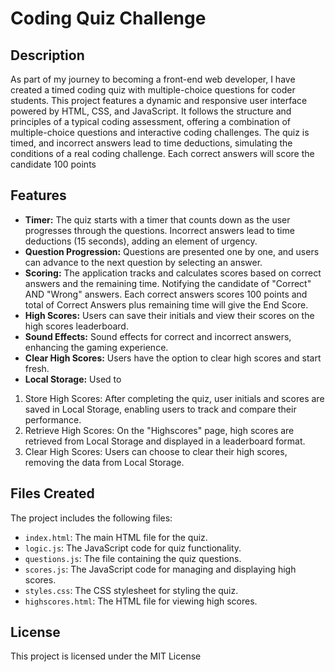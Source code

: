 # Coding Quiz Challenge

## Description
As part of my journey to becoming a front-end web developer, I have created a timed coding quiz with multiple-choice questions for coder students. This project features a dynamic and responsive user interface powered by HTML, CSS, and JavaScript. It follows the structure and principles of a typical coding assessment, offering a combination of multiple-choice questions and interactive coding challenges. The quiz is timed, and incorrect answers lead to time deductions, simulating the conditions of a real coding challenge. Each correct answers will score the candidate 100 points

## Features
- **Timer:** The quiz starts with a timer that counts down as the user progresses through the questions. Incorrect answers lead to time deductions (15 seconds), adding an element of urgency.
- **Question Progression:** Questions are presented one by one, and users can advance to the next question by selecting an answer.
- **Scoring:** The application tracks and calculates scores based on correct answers and the remaining time. Notifying the candidate of "Correct" AND "Wrong" answers. Each correct answers scores 100 points and total of Correct Answers plus remaining time will give the End Score.
- **High Scores:** Users can save their initials and view their scores on the high scores leaderboard.
- **Sound Effects:** Sound effects for correct and incorrect answers, enhancing the gaming experience.
- **Clear High Scores:** Users have the option to clear high scores and start fresh.
- **Local Storage:** Used to 
1. Store High Scores: After completing the quiz, user initials and scores are saved in Local Storage, enabling users to track and compare their performance. 
2. Retrieve High Scores: On the "Highscores" page, high scores are retrieved from Local Storage and displayed in a leaderboard format.
3. Clear High Scores: Users can choose to clear their high scores, removing the data from Local Storage.

## Files Created
The project includes the following files:
- `index.html`: The main HTML file for the quiz.
- `logic.js`: The JavaScript code for quiz functionality.
- `questions.js`: The file containing the quiz questions.
- `scores.js`: The JavaScript code for managing and displaying high scores.
- `styles.css`: The CSS stylesheet for styling the quiz.
- `highscores.html`: The HTML file for viewing high scores.

## License
This project is licensed under the MIT License
